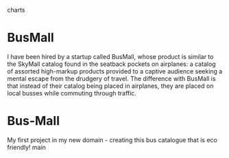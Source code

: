 charts
# BusMall


I have been hired by a startup called BusMall, whose product is similar to the SkyMall catalog found in the seatback pockets on airplanes: a catalog of assorted high-markup products provided to a captive audience seeking a mental escape from the drudgery of travel. The difference with BusMall is that instead of their catalog being placed in airplanes, they are placed on local busses while commuting through traffic.

# Bus-Mall
My first project in my new domain - creating this bus catalogue that is eco friendly!
 main

